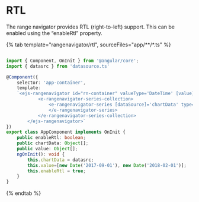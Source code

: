 # RTL

The range navigator provides RTL (right-to-left) support. This can be enabled using the “enableRtl” property.

{% tab template="rangenavigator/rtl", sourceFiles="app/**/*.ts" %}

```typescript

import { Component, OnInit } from '@angular/core';
import { datasrc } from 'datasource.ts'

@Component({
    selector: 'app-container',
    template:
    `<ejs-rangenavigator id="rn-container" valueType='DateTime' [value]='value' [enableRtl]='enableRtl' labelFormat='MMM-yy'>
            <e-rangenavigator-series-collection>
                <e-rangenavigator-series [dataSource]='chartData' type='Area' xName='x' yName='y' width=2>
                </e-rangenavigator-series>
            </e-rangenavigator-series-collection>
        </ejs-rangenavigator>`
})
export class AppComponent implements OnInit {
    public enableRtl: boolean;
    public chartData: Object[];
    public value: Object[];
    ngOnInit(): void {
        this.chartData = datasrc;
        this.value=[new Date('2017-09-01'), new Date('2018-02-01')];
        this.enableRtl = true;
    }
}

```

{% endtab %}
